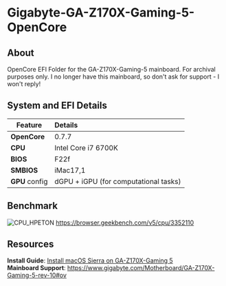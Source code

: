 # Gigabyte-GA-Z170X-Gaming-5-OpenCore

## About
OpenCore EFI Folder for the GA-Z170X-Gaming-5 mainboard. For archival purposes only. I no longer have this mainboard, so don't ask for support - I won't reply!

## System and EFI Details

|Feature|Details|
|-------|:----------|
**OpenCore**|0.7.7
**CPU**|Intel Core i7 6700K
**BIOS**|F22f
**SMBIOS**|iMac17,1
**GPU** config|dGPU + iGPU (for computational tasks) 

## Benchmark
![CPU_HPETON](https://user-images.githubusercontent.com/76865553/145651562-f9aa522d-acbe-4779-8edb-11ea0d476e5a.png)
https://browser.geekbench.com/v5/cpu/3352110

## Resources
**Install Guide**: [Install macOS Sierra on GA-Z170X-Gaming 5](https://www.insanelymac.com/forum/topic/324138-guide-install-macos-sierra-10125-on-ga-z170x-gaming-5/)</br>
**Mainboard Support**: https://www.gigabyte.com/Motherboard/GA-Z170X-Gaming-5-rev-10#ov
